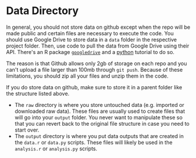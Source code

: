 # Data Directory

In general, you should not store data on github except when the repo will be made public and certain files are necessary to execute the code. You should use Google Drive to store data in a `data` folder in the respective project folder. Then, use code to pull the data from Google Drive using their API. There's an R package [`googledrive`](https://github.com/tidyverse/googledrive) and a [python](https://medium.com/@umdfirecoml/a-step-by-step-guide-on-how-to-download-your-google-drive-data-to-your-jupyter-notebook-using-the-52f4ce63c66c#:~:text=First%2C%20in%20your%20Jupyter%20notebook,from%20the%20Google%20Cloud%20Console.&text=After%20running%20the%20code%20on,to%20enter%20a%20verification%20code) tutorial to do so.  

The reason is that Github allows only 2gb of storage on each repo and you can't upload a file larger than 100mb through `git push`. Because of these limitations, you should zip all your files and unzip them in the code.  
  
If you do store data on github, make sure to store it in a parent folder like the structure listed above. 

* The `raw` directory is where you store untouched data (e.g. imported or downloaded raw data). These files are usually used to create files that will go into your `output` folder. You never want to manipulate these so that you can revert back to the original file structure in case you need to start over. 
* The `output` directory is where you put data outputs that are created in the `data.r` or `data.py` scripts. These files will likely be used in the `analysis.r` or `analysis.py` scripts. 